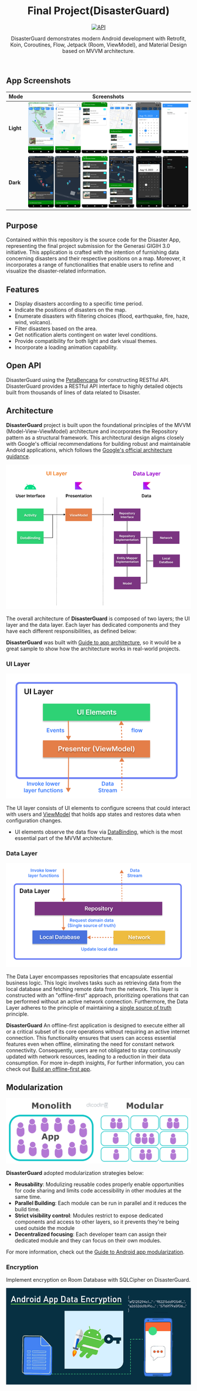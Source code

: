 <h1 align="center">Final Project(DisasterGuard)</h1>

<p align="center">
  <a href="https://android-arsenal.com/api?level=24"><img alt="API" src="https://img.shields.io/badge/API-24%2B-brightgreen.svg?style=flat"/></a>
</p>

<p align="center">  
DisasterGuard demonstrates modern Android development with Retrofit, Koin, Coroutines, Flow, Jetpack (Room, ViewModel), and Material Design based on MVVM architecture.
</p>
</br>

## App Screenshots

| Mode  | Screenshots                                                                                | 
|-------|----------------------------------------------------------------------------------------|
| <b>Light</b> | <img src="readphoto/disasterlight.png" alt="disasterlight">|
| <b>Dark</b>  | <img src="readphoto/disasterdark.png" alt="disasterdark">  |

## Purpose

Contained within this repository is the source code for the Disaster App, representing the final project submission for the Generasi GIGIH 3.0 initiative. This application is crafted with the intention of furnishing data concerning disasters and their respective positions on a map. Moreover, it incorporates a range of functionalities that enable users to refine and visualize the disaster-related information.

## Features

* Display disasters according to a specific time period.
* Indicate the positions of disasters on the map.
* Enumerate disasters with filtering choices (flood, earthquake, fire, haze, wind, volcano).
* Filter disasters based on the area.
* Get notification alerts contingent on water level conditions.
* Provide compatibility for both light and dark visual themes.
* Incorporate a loading animation capability.

## Open API

DisasterGuard using the [PetaBencana]([https://docs.petabencana.id/](https://docs.petabencana.id/)) for constructing RESTful API.<br>
DisasterGuard provides a RESTful API interface to highly detailed objects built from thousands of lines of data related to Disaster.

## Architecture
**DisasterGuard** project is built upon the foundational principles of the MVVM (Model-View-ViewModel) architecture and incorporates the Repository pattern as a structural framework. This architectural design aligns closely with Google's official recommendations for building robust and maintainable Android applications, which follows the [Google's official architecture guidance](https://developer.android.com/topic/architecture).

![architecture](readphoto/figure0.png)

The overall architecture of **DisasterGuard** is composed of two layers; the UI layer and the data layer. Each layer has dedicated components and they have each different responsibilities, as defined below:

**DisasterGuard** was built with [Guide to app architecture](https://developer.android.com/topic/architecture), so it would be a great sample to show how the architecture works in real-world projects.


### UI Layer

![architecture](readphoto/figure2.png)

The UI layer consists of UI elements to configure screens that could interact with users and [ViewModel](https://developer.android.com/topic/libraries/architecture/viewmodel) that holds app states and restores data when configuration changes.
- UI elements observe the data flow via [DataBinding](https://developer.android.com/topic/libraries/data-binding), which is the most essential part of the MVVM architecture.

### Data Layer

![architecture](readphoto/figure3.png)

The Data Layer encompasses repositories that encapsulate essential business logic. This logic involves tasks such as retrieving data from the local database and fetching remote data from the network. This layer is constructed with an "offline-first" approach, prioritizing operations that can be performed without an active network connection. Furthermore, the Data Layer adheres to the principle of maintaining a [single source of truth](https://en.wikipedia.org/wiki/Single_source_of_truth) principle.<br>

**DisasterGuard** An offline-first application is designed to execute either all or a critical subset of its core operations without requiring an active internet connection. This functionality ensures that users can access essential features even when offline, eliminating the need for constant network connectivity. Consequently, users are not obligated to stay continuously updated with network resources, leading to a reduction in their data consumption. For more in-depth insights, For further information, you can check out [Build an offline-first app](https://developer.android.com/topic/architecture/data-layer/offline-first).

## Modularization

![architecture](readphoto/modular.png)

**DisasterGuard** adopted modularization strategies below:

- **Reusability**: Modulizing reusable codes properly enable opportunities for code sharing and limits code accessibility in other modules at the same time.
- **Parallel Building**: Each module can be run in parallel and it reduces the build time.
- **Strict visibility control**: Modules restrict to expose dedicated components and access to other layers, so it prevents they're being used outside the module
- **Decentralized focusing**: Each developer team can assign their dedicated module and they can focus on their own modules.

For more information, check out the [Guide to Android app modularization](https://developer.android.com/topic/modularization).

### Encryption

Implement encryption on Room Database with SQLCipher on DisasterGuard.

![architecture](readphoto/encription.png)



